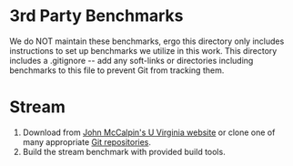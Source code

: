 # 3rd Party Benchmarks
We do NOT maintain these benchmarks, ergo this directory only includes instructions to set up benchmarks we utilize in this work.
This directory includes a .gitignore -- add any soft-links or directories including benchmarks to this file to prevent Git from tracking them.

# Stream

1) Download from [John McCalpin's U Virginia website](https://www.cs.virginia.edu/stream/) or clone one of many appropriate [Git repositories](https://github.com/jeffhammond/STREAM/).
2) Build the stream benchmark with provided build tools.

